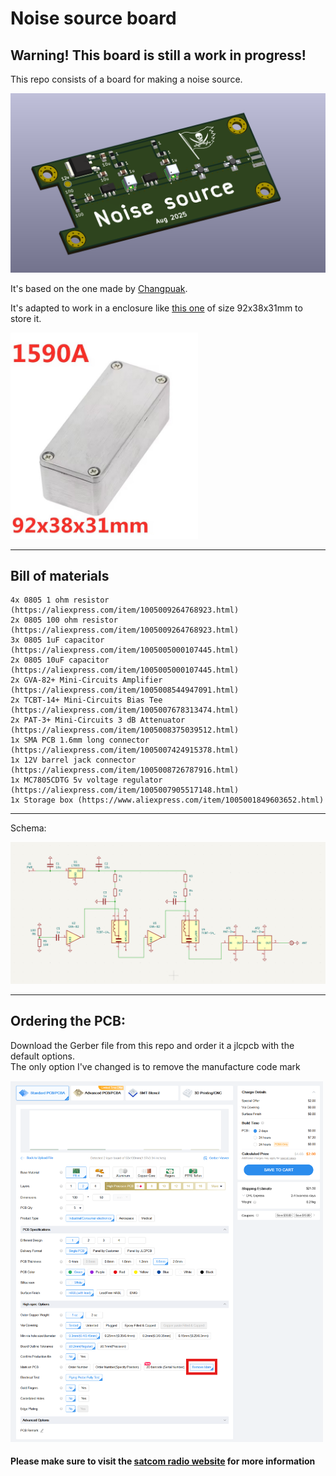 # Noise source board

## Warning! This board is still a work in progress!

This repo consists of a board for making a noise source. 

<img src="./img/render.png" alt="render" width="600"/>

It's based on the one made by [Changpuak](https://www.changpuak.ch/electronics/Noise-Source-with-2xGVA82-15dB.php).

It's adapted to work in a enclosure like [this one](https://www.aliexpress.com/item/1005001849603652.html) of size 92x38x31mm to store it.

<img src="./img/box.jpg" alt="box" width="300"/>

------------------------

## Bill of materials

```
4x 0805 1 ohm resistor (https://aliexpress.com/item/1005009264768923.html)
2x 0805 100 ohm resistor (https://aliexpress.com/item/1005009264768923.html)
3x 0805 1uF capacitor (https://aliexpress.com/item/1005005000107445.html)
2x 0805 10uF capacitor (https://aliexpress.com/item/1005005000107445.html)
2x GVA-82+ Mini-Circuits Amplifier (https://aliexpress.com/item/1005008544947091.html)
2x TCBT-14+ Mini-Circuits Bias Tee (https://aliexpress.com/item/1005007678313474.html)
2x PAT-3+ Mini-Circuits 3 dB Attenuator (https://aliexpress.com/item/1005008375039512.html)
1x SMA PCB 1.6mm long connector (https://aliexpress.com/item/1005007424915378.html)
1x 12V barrel jack connector (https://aliexpress.com/item/1005008726787916.html)
1x MC7805CDTG 5v voltage regulator (https://aliexpress.com/item/1005007905517148.html)
1x Storage box (https://www.aliexpress.com/item/1005001849603652.html)
```

------------------------

Schema:

<img src="./img/schema.png" alt="schema" width="600"/>

------------------------

## Ordering the PCB:

Download the Gerber file from this repo and order it a jlcpcb with the default options.  
The only option I've changed is to remove the manufacture code mark

<img src="./img/jlcpcb.png" alt="jlcpcb" width="500"/>

#### Please make sure to visit the [satcom radio website](https://satcomradio.github.io/) for more information